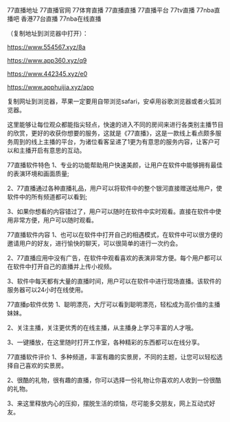 77直播地址
77直播官网
77体育直播
77直播直播
77直播平台
77tv直播
77nba直播吧
香港77台直播
77nba在线直播


（复制地址到浏览器中打开）：

https://www.554567.xyz/8a

https://www.app360.xyz/q9

https://www.442345.xyz/e0

https://www.apphuijia.xyz/app

复制网址到浏览器，苹果一定要用自带浏览safari，安卓用谷歌浏览器或者火狐浏览器。

这里能够让每位观众都能指尖轻点，快速的进入不同的房间来进行各类别主播节目的欣赏，更好的收获你想要的服务，这就是《77直播》，这是一款线上看点颇多服务周到的线上主播的平台，为诸位看客呈递了1更为有意思的服务内容，让客户可以和主播开启有意思的互动。

 77直播软件特色
1、专业的功能帮助用户快速美颜，让用户在软件中能够拥有最佳的表演环境和画面质量;

2、77直播通过各种直播礼品，用户可以将软件中的整个银河直接赠送给用户，使软件中的所有频道都可以看到;

3、如果你想看的内容错过了，用户可以随时在软件中实时观看。直接在软件中使用非常方便，用户可以随时观看。

 77直播软件内容
1、也可以在软件中打开自己的相遇模式，在软件中可以很方便的邀请用户的好友，进行愉快的聊天，可以很简单的进行一次约会。

2、77直播应用中没有广告，在软件中观看喜欢的表演非常方便。每个用户都可以在软件中打开自己的直播并上传小视频。

3、软件中每天都有大量的直播时间，用户可以在软件中进行现场直播。该软件的服务器可以24小时在线使用。

 77直播p软件优势
1、聪明漂亮，大厅可以看到聪明漂亮，轻松成为高价值的主播妹妹。

2、关注主播，关注更优秀的在线主播，从主播身上学习丰富的人才哦。

3、一键播放，在这里随时打开工作室，各种精彩的东西都可以在线分享。

 77直播软件评价
1、多种频道，丰富有趣的实景房，不同的主题，让您可以轻松选择自己喜欢的实景房。

2、很酷的礼物，很有趣的直播，你可以选择一份礼物让你喜欢的人收到一份很酷的礼物。

3、来这里释放内心的压抑，摆脱生活的烦恼，尽可能多交朋友，网上互动式好友。
